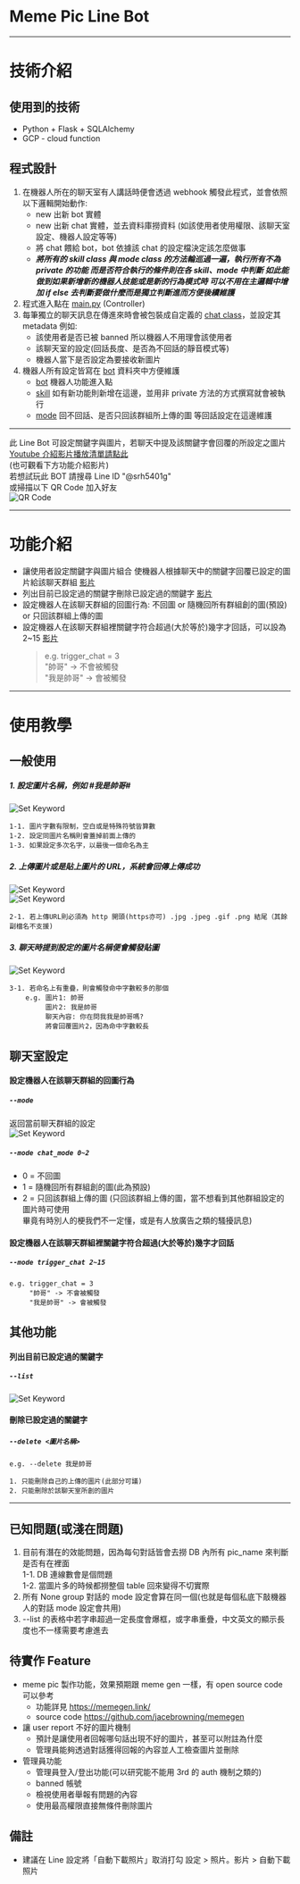 # Meme Pic Line Bot

---------------------------------------

# 技術介紹

## 使用到的技術

* Python + Flask + SQLAlchemy
* GCP - cloud function

## 程式設計

1. 在機器人所在的聊天室有人講話時便會透過 webhook 觸發此程式，並會依照以下邏輯開始動作:
    * new 出新 bot 實體
    * new 出新 chat 實體，並去資料庫撈資料
     (如該使用者使用權限、該聊天室設定、機器人設定等等)
    * 將 chat 餵給 bot，bot 依據該 chat 的設定檔決定該怎麼做事
    * ***將所有的 skill class 與 mode class 的方法輪巡過一遍，執行所有不為 private 的功能
    而是否符合執行的條件則在各 skill、mode 中判斷
    如此能做到如果新增新的機器人技能或是新的行為模式時
    可以不用在主邏輯中增加 if else 去判斷要做什麼而是獨立判斷進而方便後續維護***
2. 程式進入點在 [main.py](https://github.com/wolke1007/LineBot-MemePicBot/blob/master/main.py) (Controller)
3. 每筆獨立的聊天訊息在傳進來時會被包裝成自定義的 [chat class](https://github.com/wolke1007/LineBot-MemePicBot/blob/master/models/chat.py)，並設定其 metadata 例如:
    * 該使用者是否已被 banned 所以機器人不用理會該使用者
    * 該聊天室的設定(回話長度、是否為不回話的靜音模式等)
    * 機器人當下是否設定為要接收新圖片
4. 機器人所有設定皆寫在 [bot](https://github.com/wolke1007/LineBot-MemePicBot/tree/master/models/bot) 資料夾中方便維護
    * [bot](https://github.com/wolke1007/LineBot-MemePicBot/blob/master/models/bot/bot.py) 機器人功能進入點
    * [skill](https://github.com/wolke1007/LineBot-MemePicBot/blob/master/models/bot/skill.py) 如有新功能則新增在這邊，並用非 private 方法的方式撰寫就會被執行
    * [mode](https://github.com/wolke1007/LineBot-MemePicBot/blob/master/models/bot/mode.py) 回不回話、是否只回該群組所上傳的圖 等回話設定在這邊維護

---------------------------------------

此 Line Bot 可設定關鍵字與圖片，若聊天中提及該關鍵字會回覆的所設定之圖片  
[Youtube 介紹影片播放清單請點此](https://www.youtube.com/watch?v=eaLdnCgfywE&list=PLG-U6LloaLMsfdx8MqBBefKgCFYVfavAf)  
(也可觀看下方功能介紹影片)  
若想試玩此 BOT 請搜尋 Line ID "@srh5401g"  
或掃描以下 QR Code 加入好友  
![QR Code](intro_data/QRcode.png?raw=true)

---------------------------------------
# 功能介紹
* 讓使用者設定關鍵字與圖片組合
  使機器人根據聊天中的關鍵字回覆已設定的圖片給該聊天群組 [影片](https://www.youtube.com/embed/eaLdnCgfywE)
* 列出目前已設定過的關鍵字刪除已設定過的關鍵字 [影片](https://www.youtube.com/embed/Womg857wDws)
* 設定機器人在該聊天群組的回圖行為:
  不回圖 or 隨機回所有群組創的圖(預設) or 只回該群組上傳的圖 
* 設定機器人在該聊天群組裡關鍵字符合超過(大於等於)幾字才回話，可以設為 2~15 [影片](https://www.youtube.com/embed/xT4adktk3C8)
  > e.g. trigger_chat = 3  
  > "帥哥" -> 不會被觸發  
  > "我是帥哥" -> 會被觸發  
---------------------------------------

# 使用教學
## 一般使用
##### 1. 設定圖片名稱，例如 #我是帥哥#
![Set Keyword](intro_data/set_keyword.png)  

    1-1. 圖片字數有限制，空白或是特殊符號皆算數
    1-2. 設定同圖片名稱則會蓋掉前面上傳的
    1-3. 如果設定多次名字，以最後一個命名為主
##### 2. 上傳圖片或是貼上圖片的 URL，系統會回傳上傳成功
![Set Keyword](intro_data/upload_pic.png)  
![Set Keyword](intro_data/upload_pic_with_url.png)  

    2-1. 若上傳URL則必須為 http 開頭(https亦可) .jpg .jpeg .gif .png 結尾（其餘副檔名不支援)

##### 3. 聊天時提到設定的圖片名稱便會觸發貼圖
![Set Keyword](intro_data/keyword_appear_in_chat.png)  

    3-1. 若命名上有重疊，則會觸發命中字數較多的那個 
        e.g. 圖片1: 帥哥
             圖片2: 我是帥哥
             聊天內容: 你在問我我是帥哥嗎?
             將會回覆圖片2，因為命中字數較長

## 聊天室設定
#### 設定機器人在該聊天群組的回圖行為
##### `--mode`
返回當前聊天群組的設定  
![Set Keyword](intro_data/get_current_mode.png)  

##### `--mode chat_mode 0~2` 
* 0 = 不回圖
* 1 = 隨機回所有群組創的圖(此為預設)
* 2 = 只回該群組上傳的圖
(只回該群組上傳的圖，當不想看到其他群組設定的圖片時可使用  
畢竟有時別人的梗我們不一定懂，或是有人放廣告之類的騷擾訊息)  
#### 設定機器人在該聊天群組裡關鍵字符合超過(大於等於)幾字才回話
##### `--mode trigger_chat 2~15`
```
e.g. trigger_chat = 3
     "帥哥" -> 不會被觸發
     "我是帥哥" -> 會被觸發
```
## 其他功能
#### 列出目前已設定過的關鍵字
##### `--list` 
![Set Keyword](intro_data/pic_name_list.png)  

#### 刪除已設定過的關鍵字
##### `--delete <圖片名稱>` 
```
e.g. --delete 我是帥哥
```
    1. 只能刪除自己的上傳的圖片(此部分可議)  
    2. 只能刪除於該聊天室所創的圖片  

---------------------------------------

## 已知問題(或淺在問題)
1. 目前有潛在的效能問題，因為每句對話皆會去撈 DB 內所有 pic_name 來判斷是否有在裡面  
1-1. DB 連線數會是個問題  
1-2. 當圖片多的時候都撈整個 table 回來變得不切實際  
2. 所有 None group 對話的 mode 設定會算在同一個(也就是每個私底下敲機器人的對話 mode 設定會共用)  
3. --list 的表格中若字串超過一定長度會爆框，或字串重疊，中文英文的顯示長度也不一樣需要考慮進去

## 待實作 Feature
* meme pic 製作功能，效果預期跟 meme gen 一樣，有 open source code 可以參考
  * 功能詳見 https://memegen.link/
  * source code https://github.com/jacebrowning/memegen
* 讓 user report 不好的圖片機制
  * 預計是讓使用者回報哪句話出現不好的圖片，甚至可以附註為什麼
  * 管理員能夠透過對話獲得回報的內容並人工檢查圖片並刪除
* 管理員功能
    * 管理員登入/登出功能(可以研究能不能用 3rd 的 auth 機制之類的)
    * banned 帳號
    * 檢視使用者舉報有問題的內容
    * 使用最高權限直接無條件刪除圖片

## 備註
* 建議在 Line 設定將「自動下載照片」取消打勾
   設定 > 照片。影片 > 自動下載照片
